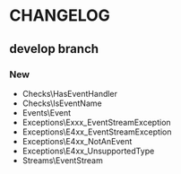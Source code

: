 # CHANGELOG

## develop branch

### New

* Checks\HasEventHandler
* Checks\IsEventName
* Events\Event
* Exceptions\Exxx_EventStreamException
* Exceptions\E4xx_EventStreamException
* Exceptions\E4xx_NotAnEvent
* Exceptions\E4xx_UnsupportedType
* Streams\EventStream
